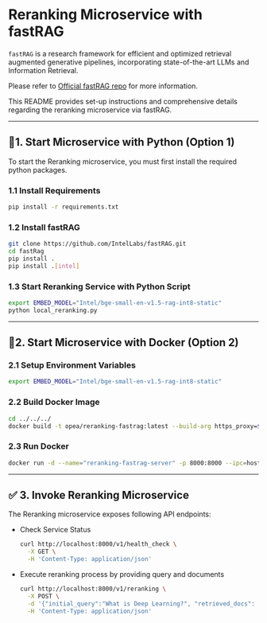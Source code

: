 # Reranking Microservice with fastRAG

`fastRAG` is a research framework for efficient and optimized retrieval augmented generative pipelines, incorporating state-of-the-art LLMs and Information Retrieval.

Please refer to [Official fastRAG repo](https://github.com/IntelLabs/fastRAG/tree/main)
for more information.

This README provides set-up instructions and comprehensive details regarding the reranking microservice via fastRAG.

---

## 🚀1. Start Microservice with Python (Option 1)

To start the Reranking microservice, you must first install the required python packages.

### 1.1 Install Requirements

```bash
pip install -r requirements.txt
```

### 1.2 Install fastRAG

```bash
git clone https://github.com/IntelLabs/fastRAG.git
cd fastRag
pip install .
pip install .[intel]
```

### 1.3 Start Reranking Service with Python Script

```bash
export EMBED_MODEL="Intel/bge-small-en-v1.5-rag-int8-static"
python local_reranking.py
```

---

## 🚀2. Start Microservice with Docker (Option 2)

### 2.1 Setup Environment Variables

```bash
export EMBED_MODEL="Intel/bge-small-en-v1.5-rag-int8-static"
```

### 2.2 Build Docker Image

```bash
cd ../../../
docker build -t opea/reranking-fastrag:latest --build-arg https_proxy=$https_proxy --build-arg http_proxy=$http_proxy -f comps/rerank/fastrag/Dockerfile .
```

### 2.3 Run Docker

```bash
docker run -d --name="reranking-fastrag-server" -p 8000:8000 --ipc=host -e http_proxy=$http_proxy -e https_proxy=$https_proxy -e EMBED_MODEL=$EMBED_MODEL opea/reranking-fastrag:latest
```

---

## ✅ 3. Invoke Reranking Microservice

The Reranking microservice exposes following API endpoints:

- Check Service Status

  ```bash
  curl http://localhost:8000/v1/health_check \
    -X GET \
    -H 'Content-Type: application/json'
  ```

- Execute reranking process by providing query and documents

  ```bash
  curl http://localhost:8000/v1/reranking \
    -X POST \
    -d '{"initial_query":"What is Deep Learning?", "retrieved_docs": [{"text":"Deep Learning is not..."}, {"text":"Deep learning is..."}]}' \
    -H 'Content-Type: application/json'
  ```
